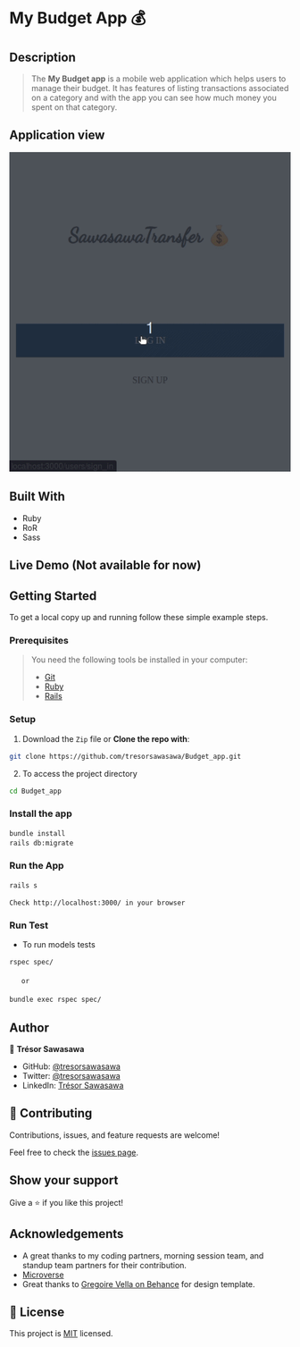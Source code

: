 # My Budget App 💰

## Description

> The **My Budget app** is a mobile web application which helps users to manage their budget. It has features of listing transactions associated on a category and with the app you can see how much money you spent on that category.

## Application view
![Budget_app](./public/Documentation/budget_app.gif)

## Built With

- Ruby
- RoR
- Sass

## Live Demo (Not available for now)

## Getting Started

To get a local copy up and running follow these simple example steps.

### Prerequisites

> You need the following tools be installed in your computer:
>
> - [Git](https://www.linode.com/docs/guides/how-to-install-git-on-linux-mac-and-windows/)
> - [Ruby](https://github.com/microverseinc/curriculum-ruby/blob/main/simple-ruby/articles/ruby_installation_instructions.md)
> - [Rails](https://www.tutorialspoint.com/ruby-on-rails/rails-installation.htm)

### Setup

1. Download the `Zip` file or **Clone the repo with**:

```bash
git clone https://github.com/tresorsawasawa/Budget_app.git
```

2. To access the project directory

```bash
cd Budget_app
```

### Install the app

```bash
bundle install
rails db:migrate
```

### Run the App

```bash
rails s
```

```
Check http://localhost:3000/ in your browser
```

### Run Test

- To run models tests
```bash
rspec spec/

   or

bundle exec rspec spec/
```

## Author

👤 **Trésor Sawasawa**

- GitHub: [@tresorsawasawa](https://github.com/tresorsawasawa)
- Twitter: [@tresorsawasawa](https://twitter.com/TresorSawasawa)
- LinkedIn: [Trésor Sawasawa](https://www.linkedin.com/in/tresor-sawasawa/)

## 🤝 Contributing

Contributions, issues, and feature requests are welcome!

Feel free to check the [issues page](https://github.com/tresorsawasawa/Budget_app/issues).

## Show your support

Give a ⭐️ if you like this project!

## Acknowledgements

- A great thanks to my coding partners, morning session team, and standup team partners for their contribution.
- [Microverse](https://www.microverse.org/)
- Great thanks to [Gregoire Vella on Behance](https://www.behance.net/gallery/19759151/Snapscan-iOs-design-and-branding?tracking_source=) for design template.

## 📝 License

This project is [MIT](./LICENSE) licensed.
